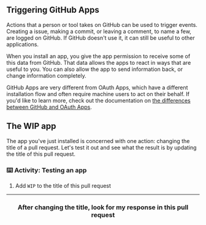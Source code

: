 ## Triggering GitHub Apps

Actions that a person or tool takes on GitHub can be used to trigger events. Creating a issue, making a commit, or leaving a comment, to name a few, are logged on GitHub. If GitHub doesn't use it, it can still be useful to other applications.

When you install an app, you give the app permission to receive some of this data from GitHub. That data allows the apps to react in ways that are useful to you. You can also allow the app to send information back, or change information completely.

GitHub Apps are very different from OAuth Apps, which have a different installation flow and often require machine users to act on their behalf. If you'd like to learn more, check out the documentation on [the differences between GitHub and OAuth Apps](https://developer.github.com/apps/differences-between-apps/).

## The WIP app

The app you've just installed is concerned with one action: changing the title of a pull request. Let's test it out and see what the result is by updating the title of this pull request.

### :keyboard: Activity: Testing an app

1. Add `WIP` to the title of this pull request

<hr>
<h3 align="center">After changing the title, look for my response in this pull request</h3>
